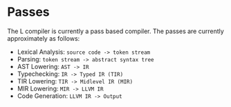 # Passes

The L compiler is currently a pass based compiler. The passes are
currently approximately as follows:

- Lexical Analysis: `source code -> token stream`
- Parsing: `token stream -> abstract syntax tree`
- AST Lowering: `AST -> IR`
- Typechecking: `IR -> Typed IR (TIR)`
- TIR Lowering: `TIR -> Midlevel IR (MIR)`
- MIR Lowering: `MIR -> LLVM IR`
- Code Generation: `LLVM IR -> Output`


